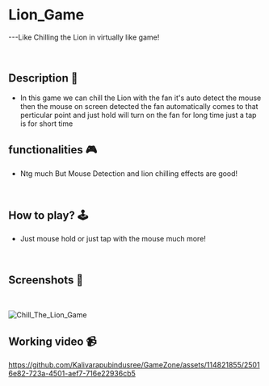 
# **Lion_Game** 

---Like Chilling the Lion in virtually like game!

<br>

## **Description 📃**
- In this game we can chill the Lion with the fan it's auto detect the mouse then the mouse on screen detected the fan automatically comes to that perticular point and just hold will turn on the fan for long time just a tap is for short time
## **functionalities 🎮**

-  Ntg  much But Mouse Detection and lion chilling effects are good! 
<br>

## **How to play? 🕹️**

- Just mouse hold or just tap with the mouse much more!

<br>

## **Screenshots 📸**

<br>

![Chill_The_Lion_Game](https://github.com/Kalivarapubindusree/GameZone/assets/114821855/a7bf95db-b192-4e93-bfed-283ebff7ae37)


## **Working video 📹**



https://github.com/Kalivarapubindusree/GameZone/assets/114821855/25016e82-723a-4501-aef7-716e22936cb5



